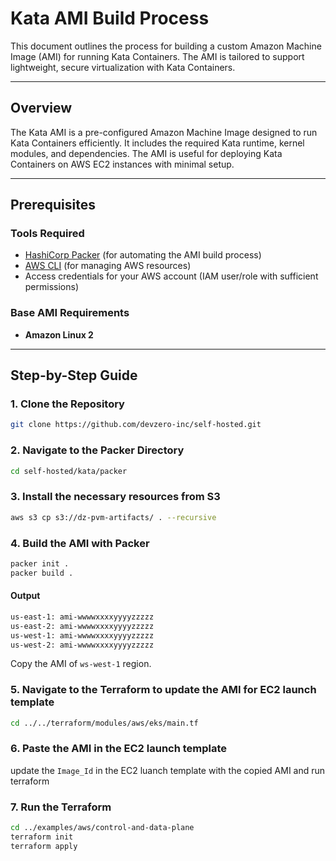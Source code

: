 # Kata AMI Build Process

This document outlines the process for building a custom Amazon Machine Image (AMI) for running Kata Containers. The AMI is tailored to support lightweight, secure virtualization with Kata Containers.

---

## Overview

The Kata AMI is a pre-configured Amazon Machine Image designed to run Kata Containers efficiently. It includes the required Kata runtime, kernel modules, and dependencies. The AMI is useful for deploying Kata Containers on AWS EC2 instances with minimal setup.

---

## Prerequisites

### Tools Required
- [HashiCorp Packer](https://www.packer.io/) (for automating the AMI build process)
- [AWS CLI](https://aws.amazon.com/cli/) (for managing AWS resources)
- Access credentials for your AWS account (IAM user/role with sufficient permissions)

### Base AMI Requirements
- **Amazon Linux 2**

---

## Step-by-Step Guide

### 1. Clone the Repository

```bash
git clone https://github.com/devzero-inc/self-hosted.git
```
### 2. Navigate to the Packer Directory

```bash
cd self-hosted/kata/packer
```

### 3. Install the necessary resources from S3

```bash
aws s3 cp s3://dz-pvm-artifacts/ . --recursive
```

### 4. Build the AMI with Packer

```bash
packer init .
packer build .
```

#### Output

```bash
us-east-1: ami-wwwwxxxxyyyyzzzzz
us-east-2: ami-wwwwxxxxyyyyzzzzz
us-west-1: ami-wwwwxxxxyyyyzzzzz
us-west-2: ami-wwwwxxxxyyyyzzzzz
```

Copy the AMI of `ws-west-1` region.

### 5. Navigate to the Terraform to update the AMI for EC2 launch template

```bash
cd ../../terraform/modules/aws/eks/main.tf
```

### 6. Paste the AMI in the EC2 launch template

update the `Image_Id` in the EC2 luanch template with the copied AMI and run terraform

### 7. Run the Terraform

```bash
cd ../examples/aws/control-and-data-plane
terraform init
terraform apply
```







